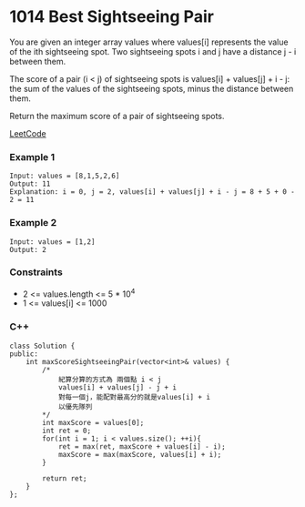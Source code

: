 # 1014 Best Sightseeing Pair

You are given an integer array values where values[i] represents the value of the ith sightseeing spot. Two sightseeing spots i and j have a distance j - i between them.

The score of a pair (i < j) of sightseeing spots is values[i] + values[j] + i - j: the sum of the values of the sightseeing spots, minus the distance between them.

Return the maximum score of a pair of sightseeing spots.

[LeetCode](https://leetcode.cn/problems/best-sightseeing-pair/)


### Example 1

```
Input: values = [8,1,5,2,6]
Output: 11
Explanation: i = 0, j = 2, values[i] + values[j] + i - j = 8 + 5 + 0 - 2 = 11
```

### Example 2

```
Input: values = [1,2]
Output: 2
```

### Constraints

* 2 <= values.length <= 5 * 10<sup>4</sup>
* 1 <= values[i] <= 1000

### C++ 

```
class Solution {
public:
    int maxScoreSightseeingPair(vector<int>& values) {
        /*
            紀算分算的方式為 兩個點 i < j
            values[i] + values[j] - j + i
            對每一個j，能配對最高分的就是values[i] + i
            以優先隊列
        */
        int maxScore = values[0];
        int ret = 0;
        for(int i = 1; i < values.size(); ++i){
            ret = max(ret, maxScore + values[i] - i);
            maxScore = max(maxScore, values[i] + i);
        }

        return ret;
    }
};
```